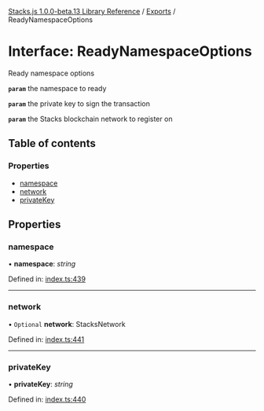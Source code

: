 [Stacks.js 1.0.0-beta.13 Library Reference](../README.md) / [Exports](../modules.md) / ReadyNamespaceOptions

# Interface: ReadyNamespaceOptions

Ready namespace options

**`param`** the namespace to ready

**`param`** the private key to sign the transaction

**`param`** the Stacks blockchain network to register on

## Table of contents

### Properties

- [namespace](readynamespaceoptions.md#namespace)
- [network](readynamespaceoptions.md#network)
- [privateKey](readynamespaceoptions.md#privatekey)

## Properties

### namespace

• **namespace**: *string*

Defined in: [index.ts:439](https://github.com/blockstack/stacks.js/blob/master/packages/bns/src/index.ts#L439)

___

### network

• `Optional` **network**: StacksNetwork

Defined in: [index.ts:441](https://github.com/blockstack/stacks.js/blob/master/packages/bns/src/index.ts#L441)

___

### privateKey

• **privateKey**: *string*

Defined in: [index.ts:440](https://github.com/blockstack/stacks.js/blob/master/packages/bns/src/index.ts#L440)
